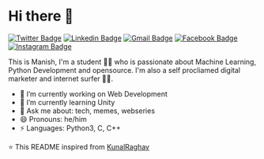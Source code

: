 # Hi there 👋

[![Twitter Badge](https://img.shields.io/badge/-@imanishbarnwal-1ca0f1?style=flat-square&labelColor=1ca0f1&logo=twitter&logoColor=white&link=https://twitter.com/imanishbarnwal)](https://twitter.com/imanishbarnwal) [![Linkedin Badge](https://img.shields.io/badge/-Manish_Kumar_Barnwal-blue?style=flat-square&logo=Linkedin&logoColor=white&link=https://www.linkedin.com/in/imanishbarnwal/)](https://www.linkedin.com/in/imanishbarnwal/) [![Gmail Badge](https://img.shields.io/badge/-hello@manishbarnwal.tech-c14438?style=flat-square&logo=gmail&logoColor=white&link=mailto:hello@manishbarnwal.tech)](mailto:hello@manishbarnwal.tech) [![Facebook Badge](https://img.shields.io/badge/-Manish_Kumar_Barnwal-4267b2?style=flat-square&labelColor=4267b2&logo=Facebook&logoColor=white&link=https://www.facebook.com/imanishbarnwal)](https://www.facebook.com/imanishbarnwal) [![Instagram Badge](https://img.shields.io/badge/-@imanishbarnwal-833ab4?style=flat-square&labelColor=ffdc80&logo=Instagram&logoColor=833ab4&link=https://www.instagram.com/imanishbarnwal)](https://www.instagram.com/imanishbarnwal) 

This is Manish, I'm a student 👨‍💻 who is passionate about Machine Learning, Python Development and opensource. I'm also a self procliamed digital marketer and internet surfer 🏄‍♂️. 

- 🔭 I’m currently working on Web Development
- 🌱 I’m currently learning Unity
- 💬 Ask me about: tech, memes, webseries
- 😄 Pronouns: he/him
-  ⚡ Languages: Python3, C, C++

⭐️ This README inspired from [KunalRaghav](https://github.com/KunalRaghav)
<!--
**imanishbarnwal/imanishbarnwal** is a ✨ _special_ ✨ repository because its `README.md` (this file) appears on your GitHub profile.

Here are some ideas to get you started:

- 🔭 I’m currently working on ...
- 🌱 I’m currently learning ...
- 👯 I’m looking to collaborate on ...
- 🤔 I’m looking for help with ...
- 💬 Ask me about ...
- 📫 How to reach me: ...
- 😄 Pronouns: ...
- ⚡ Fun fact: ...
-->
